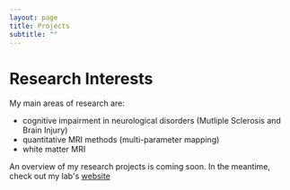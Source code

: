 ```yaml
---
layout: page
title: Projects
subtitle: ""
---
```

# Research Interests
My main areas of research are:
* cognitive impairment in neurological disorders (Mutliple Sclerosis and Brain Injury)
* quantitative MRI methods (multi-parameter mapping)
* white matter MRI

An overview of my research projects is coming soon. In the meantime, check out my lab's [website](http://neurodial.de/)

<!-- # PhD Projects
## 1: Multi-parameter Mapping in Multiple Sclerosis

## 2: Validation of Multi-parameter Mapping Signal Source using Experimental Autoimmune Encephalitis

## 3: Investigation of the use of T1/T2 ratio to detect normal appearing white matter damage in multiple sclerosis -->
